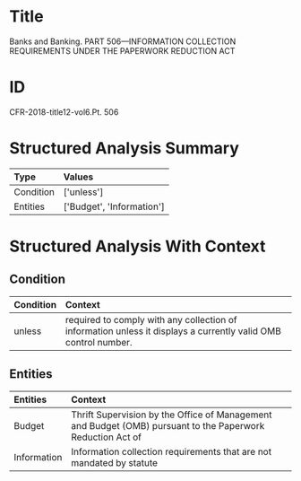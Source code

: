 # Title

 Banks and Banking. PART 506—INFORMATION COLLECTION REQUIREMENTS UNDER THE PAPERWORK REDUCTION ACT


# ID

 CFR-2018-title12-vol6.Pt. 506


# Structured Analysis Summary

| Type      | Values                    |
|:----------|:--------------------------|
| Condition | ['unless']                |
| Entities  | ['Budget', 'Information'] |


# Structured Analysis With Context

 


## Condition

| Condition   | Context                                                                                                         |
|:------------|:----------------------------------------------------------------------------------------------------------------|
| unless      | required to comply with any collection of information unless  it displays a currently valid OMB control number. |


## Entities

| Entities    | Context                                                                                                    |
|:------------|:-----------------------------------------------------------------------------------------------------------|
| Budget      | Thrift Supervision by the Office of Management and Budget (OMB) pursuant to the Paperwork Reduction Act of |
| Information | Information collection requirements that are not mandated by statute                                       |


